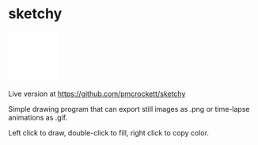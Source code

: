 # sketchy

<img src="./images/sketchy1.gif" width="100" />

Live version at https://github.com/pmcrockett/sketchy

Simple drawing program that can export still images as .png or time-lapse animations as .gif.

Left click to draw, double-click to fill, right click to copy color.